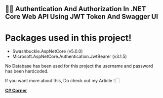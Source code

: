 ## 👨‍💻 Authentication And Authorization In .NET Core Web API Using JWT Token And Swagger UI


# Packages used in this project!
- Swashbuckle.AspNetCore (v5.0.0)
- Microsoft.AspNetCore.Authentication.JwtBearer (v3.1.5)

No Database has been used for this project the username and password has been hardcoded.

If you want more about this, Do check out my Article 👇🏻

[**C# Corner**](https://www.c-sharpcorner.com/article/authentication-authorization-using-net-core-web-api-using-jwt-token-and/ "C# Corner")


